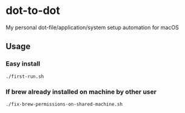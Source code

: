 # dot-to-dot
My personal dot-file/application/system setup automation for macOS

## Usage

### Easy install

    ./first-run.sh

### If brew already installed on machine by other user

    ./fix-brew-permissions-on-shared-machine.sh
